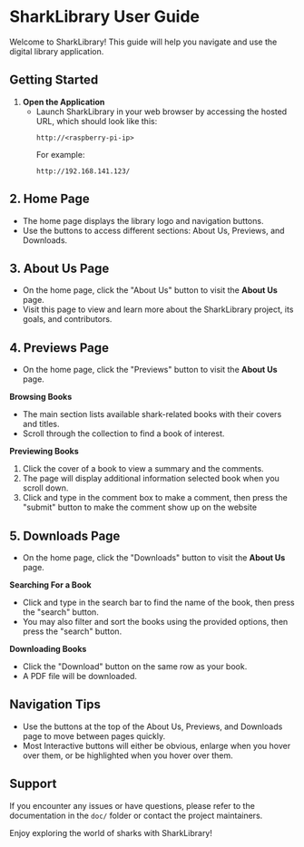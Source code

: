 # SharkLibrary User Guide

Welcome to SharkLibrary! This guide will help you navigate and use the digital library application.

## Getting Started

1. **Open the Application**
   - Launch SharkLibrary in your web browser by accessing the hosted URL, which should look like this:
     ```
     http://<raspberry-pi-ip>
     ```
     For example:
     ```
     http://192.168.141.123/
     ```
     
## 2. Home Page

- The home page displays the library logo and navigation buttons.
- Use the buttons to access different sections: About Us, Previews, and Downloads.

## 3. About Us Page

- On the home page, click the "About Us" button to visit the **About Us** page.
- Visit this page to view and learn more about the SharkLibrary project, its goals, and contributors.

## 4. Previews Page

- On the home page, click the "Previews" button to visit the **About Us** page.
  
**Browsing Books**
- The main section lists available shark-related books with their covers and titles.
- Scroll through the collection to find a book of interest.

**Previewing Books**
1. Click the cover of a book to view a summary and the comments.
2. The page will display additional information selected book when you scroll down.
3. Click and type in the comment box to make a comment, then press the "submit" button to make the comment show up on the website

## 5. Downloads Page

- On the home page, click the "Downloads" button to visit the **About Us** page.

**Searching For a Book**
- Click and type in the search bar to find the name of the book, then press the "search" button.
- You may also filter and sort the books using the provided options, then press the "search" button.

**Downloading Books**
- Click the "Download" button on the same row as your book.
- A PDF file will be downloaded.

## Navigation Tips

- Use the buttons at the top of the About Us, Previews, and Downloads page to move between pages quickly.
- Most Interactive buttons will either be obvious, enlarge when you hover over them, or be highlighted when you hover over them.

## Support

If you encounter any issues or have questions, please refer to the documentation in the `doc/` folder or contact the project maintainers.

Enjoy exploring the world of sharks with SharkLibrary!
